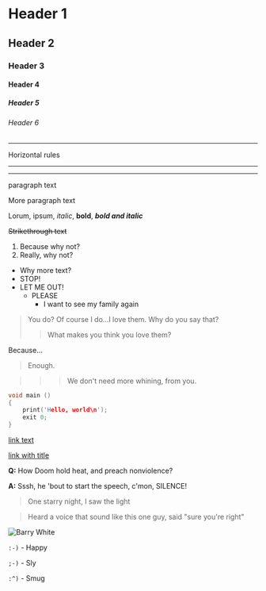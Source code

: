 # Header 1
## Header 2
### Header 3
#### Header 4
##### Header 5
###### Header 6
___________________
Horizontal rules

---

________


paragraph text

More paragraph text

Lorum, ipsum, *italic*, **bold**, ***bold and italic***

~~Strikethrough text~~

1. Because why not?
2. Really, why not?

+ Why more text?
+ STOP! 
+ LET ME OUT!
  - PLEASE
    * I want to see my family again

> You do?
Of course I do...I love them.
> Why do you say that?
>> What makes you think you love them?

Because...

> Enough.

> > > We don't need more whining, from you.

```c
void main () 
{
    print('Hello, world\n');
    exit 0;
}
```


[link text](http://dev.nodeca.com)

[link with title](http://nodeca.github.io/pica/demo/ "title text!")

**Q:** How Doom hold heat, and preach nonviolence?

**A:** Sssh, he 'bout to start the speech, c'mon, SILENCE!

> One starry night, I saw the light

> Heard a voice that sound like this one guy, said "sure you're right"

![Barry White](https://upload.wikimedia.org/wikipedia/commons/b/b2/Barry_White%2C_Bestanddeelnr_927-0098_%28cropped%29.jpg)

`:-)` - Happy

`;-)` - Sly

`:^)` - Smug
